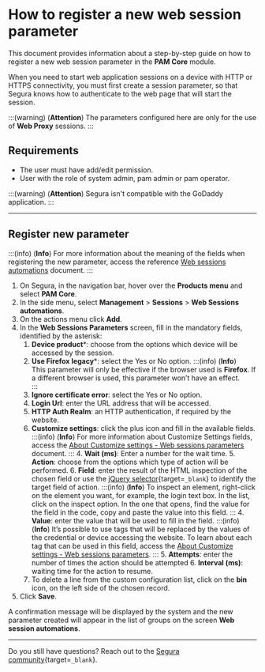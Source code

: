 # How to register a new web session parameter

This document provides information about a step-by-step guide on how to register a new web session parameter in the **PAM Core** module.

When you need to start web application sessions on a device with HTTP or HTTPS connectivity, you must first create a session parameter, so that Segura knows how to authenticate to the web page that will start the session.

:::(warning) (**Attention**)
The parameters configured here are only for the use of **Web Proxy** sessions.
:::

## Requirements

* The user must have add/edit permission.
* User with the role of system admin, pam admin or pam operator.

:::(warning) (**Attention**)
Segura isn't compatible with the GoDaddy application.
:::

---
## Register new parameter

:::(info) (**Info**)
For more information about the meaning of the fields when registering the new parameter, access the reference [Web sessions automations](/v4/docs/pam-session-web-sessions) document.
:::

1. On Segura, in the navigation bar, hover over the **Products menu** and select **PAM Core**.
2. In the side menu, select **Management** > **Sessions** > **Web Sessions automations**.
3. On the actions menu click **Add**.
4. In the **Web Sessions Parameters** screen, fill in the mandatory fields, identified by the asterisk:
    1. **Device product***: choose from the options which device will be accessed by the session.
    2. **Use Firefox legacy***: select the Yes or No option.
        :::(info) (**Info**)  
        This parameter will only be effective if the browser used is **Firefox**. If a different    browser is used, this parameter won’t have an effect.  
        :::
    4. **Ignore certificate error**: select the Yes or No option.
    5. **Login Url**: enter the URL address that will be accessed.
    6. **HTTP Auth Realm**: an HTTP authentication, if required by the website.
    7. **Customize settings**: click the plus icon and fill in the available fields.
        :::(info) (**Info**)
        For more information about Customize Settings fields, access the [About Customize settings - Web sessions parameters](/v4/docs/pam-session-about-customize-settings-web-sessions-parameters) document.
        :::
        4. **Wait (ms)**: Enter a number for the wait time.
        5. **Action**: choose from the options which type of action will be performed.
        6. **Field**: enter the result of the HTML inspection of the chosen field or use the [jQuery selector](https://api.jquery.com/category/selectors/){target=`_blank`} to identify the target field of action.
            :::(info) (**Info**)
            To inspect an element, right-click on the element you want, for example, the login text box. In the list, click on the inspect option. In the one that opens, find the value for the field in the code, copy and paste the value into this field.
            :::
        4. **Value**: enter the value that will be used to fill in the field.
            :::(info) (**Info**)
            It’s possible to use tags that will be replaced by the values ​​of the credential or device accessing the website. To learn about each tag that can be used in this field, access the [About Customize settings - Web sessions parameters](/v4/docs/pam-session-about-customize-settings-web-sessions-parameters).
            :::
        5. **Attempts**: enter the number of times the action should be attempted
        6. **Interval (ms)**: waiting time for the action to resume.
    10. To delete a line from the custom configuration list, click on the **bin** icon, on the left side of the chosen record.
5. Click **Save**.

A confirmation message will be displayed by the system and the new parameter created will appear in the list of groups on the screen **Web session automations**.

---
Do you still have questions? Reach out to the [Segura community](https://community.Segura.io/){target=`_blank`}.
